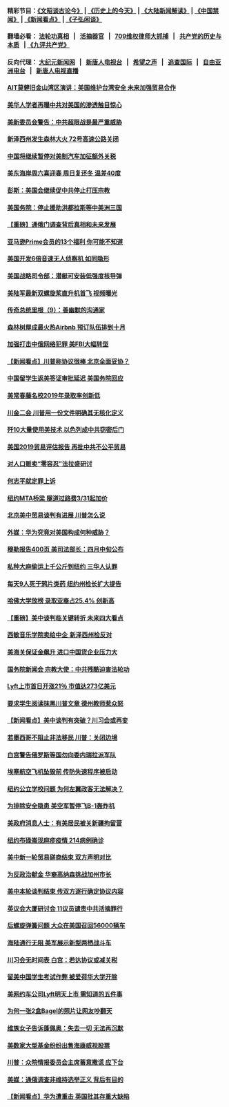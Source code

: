 #### 精彩节目：[《文昭谈古论今》](http://134.209.198.168/wenzhao) | [《历史上的今天》](http://134.209.198.168/today-in-history) | [《大陆新闻解读》](http://134.209.198.168/ntdtv-comedy) | [《中国禁闻》](http://134.209.198.168/ntdtv-news) | [《新闻看点》](http://134.209.198.168/news-insight) | [《子弘闲谈》](http://134.209.198.168/zihongxiantan/) 

  #### 翻墙必看： [法轮功真相](http://134.209.198.168:10000/videos/truth.html) &nbsp;&nbsp;|&nbsp;&nbsp; [活摘器官](http://134.209.198.168:10000/videos/res/Organs/) &nbsp;&nbsp;|&nbsp;&nbsp; [709维权律师大抓捕](http://134.209.198.168:10000/videos/709/) &nbsp;&nbsp;|&nbsp;&nbsp; [共产党的历史与本质](http://134.209.198.168:10000/videos/ccp.html) &nbsp;&nbsp;| [《九评共产党》](http://134.209.198.168:10000/videos/jiuping/) 

#### 反向代理： [大纪元新闻网](http://134.209.198.168:10080/) &nbsp;&nbsp;|&nbsp;&nbsp; [新唐人电视台](http://134.209.198.168:8000/) &nbsp;&nbsp;|&nbsp;&nbsp; [希望之声](http://134.209.198.168:8200/) &nbsp;&nbsp;|&nbsp;&nbsp; [追查国际](http://134.209.198.168:10010/) &nbsp;&nbsp;|&nbsp;&nbsp; [自由亚洲电台](http://134.209.198.168:9800/) &nbsp;&nbsp;|&nbsp;&nbsp; [新唐人电视直播](http://134.209.198.168/) 

#### [AIT莫健旧金山湾区演讲：美国维护台湾安全  未来加强贸易合作](../pages/nsc412/n11154656.md?t=04010637) 

#### [美华人学者再曝中共对美国的渗透触目惊心](../pages/nsc412/n11150248.md?t=04010637) 

#### [美新委员会警告：中共超限战是最严重威胁](../pages/nsc412/n11153754.md?t=04010637) 

#### [新泽西州发生森林大火 72号高速公路关闭](../pages/nsc412/n11153542.md?t=04010637) 

#### [中国将继续暂停对美制汽车加征额外关税](../pages/nsc412/n11153472.md?t=04010637) 

#### [美东海岸周六喜迎春 周日复还冬 温差40度](../pages/nsc412/n11153370.md?t=04010637) 

#### [彭斯：美国会继续促中共停止打压宗教](../pages/nsc412/n11153230.md?t=04010637) 

#### [美国务院：停止援助洪都拉斯等中美洲三国](../pages/nsc412/n11152947.md?t=04010637) 

#### [【重磅】通俄门调查背后真相和未来发展](../pages/nsc412/n11149763.md?t=04010637) 

#### [亚马逊Prime会员的13个福利 你可能不知道](../pages/nsc412/n11110603.md?t=04010637) 

#### [美国开发6倍音速无人侦察机 如同隐形](../pages/nsc412/n11152824.md?t=04010637) 

#### [美国战略司令部：潜艇可安装低强度核导弹](../pages/nsc412/n11152538.md?t=04010637) 

#### [美陆军最新双螺旋桨直升机首飞 视频曝光](../pages/nsc412/n11142593.md?t=04010637) 

#### [传奇总统里根（9）：善幽默的沟通家](../pages/nsc412/n11151700.md?t=04010637) 

#### [森林树屋成最火热Airbnb 预订队伍排到十月](../pages/nsc412/n11151820.md?t=04010637) 

#### [加强打击中俄网络犯罪 美FBI大幅转型](../pages/nsc412/n11151611.md?t=04010637) 

#### [【新闻看点】川普称协议很棒 北京全面妥协？](../pages/nsc412/n11151468.md?t=04010637) 

#### [中国留学生返美签证审批延迟 美国务院回应](../pages/nsc412/n11151314.md?t=04010637) 

#### [美常春藤名校2019年录取率创新低](../pages/nsc412/n11151277.md?t=04010637) 

#### [川金二会 川普用一份文件明确其无核化定义](../pages/nsc412/n11151140.md?t=04010637) 

#### [歼10大量使用美技术 以色列成中共窃密后门](../pages/nsc412/n11143429.md?t=04010637) 

#### [美国2019贸易评估报告 再批中共不公平贸易](../pages/nsc412/n11150818.md?t=04010637) 

#### [对人口贩卖“零容忍”法拉盛研讨](../pages/nsc412/n11150877.md?t=04010637) 

#### [何志平就定罪上诉](../pages/nsc412/n11150869.md?t=04010637) 

#### [纽约MTA桥梁 隧道过路费3/31起加价](../pages/nsc412/n11150854.md?t=04010637) 

#### [北京美中贸易谈判有进展 川普怎么说](../pages/nsc412/n11150224.md?t=04010637) 

#### [外媒：华为究竟对美国构成何种威胁？](../pages/nsc412/n11149562.md?t=04010637) 

#### [穆勒报告400页 美司法部长：四月中旬公布](../pages/nsc412/n11150091.md?t=04010637) 

#### [私种大麻偷运上千公斤到纽约 三华人认罪](../pages/nsc412/n11148686.md?t=04010637) 

#### [每天9人死于鸦片类药 纽约州检长扩大提告](../pages/nsc412/n11148700.md?t=04010637) 

#### [哈佛大学放榜 录取亚裔占25.4% 创新高](../pages/nsc412/n11149841.md?t=04010637) 

#### [【重磅】美中谈判临关键转折 未来四大看点](../pages/nsc412/n11149718.md?t=04010637) 

#### [西敏音乐学院卖给中企 新泽西州检反对](../pages/nsc412/n11149680.md?t=04010637) 

#### [美海关保证金飙升 进口中国货企业压力大](../pages/nsc412/n11149090.md?t=04010637) 

#### [国务院新闻会 宗教大使：中共残酷迫害法轮功](../pages/nsc412/n11149870.md?t=04010637) 

#### [Lyft上市首日开涨21％ 市值达273亿美元](../pages/nsc412/n11149695.md?t=04010637) 

#### [要求学生阅读抹黑川普文章 德州教师惹众怒](../pages/nsc412/n11149736.md?t=04010637) 

#### [【新闻看点】美中谈判有突破？川习会或再变](../pages/nsc412/n11149469.md?t=04010637) 

#### [若墨西哥不阻止非法移民 川普：关闭边境](../pages/nsc412/n11149488.md?t=04010637) 

#### [白宫警告俄罗斯等国勿向委内瑞拉派军队](../pages/nsc412/n11149658.md?t=04010637) 

#### [埃塞航空飞机坠毁前 传防失速程序被启动](../pages/nsc412/n11149281.md?t=04010637) 

#### [纽约公立学校问题 为何左翼政客无法解决？](../pages/nsc412/n11148665.md?t=04010637) 

#### [为排除安全隐患 美空军暂停飞B-1轰炸机](../pages/nsc412/n11149312.md?t=04010637) 

#### [美政府消息人士：有美居民被关新疆拘留营](../pages/nsc412/n11149339.md?t=04010637) 

#### [纽约布碌崙现麻疹疫情 214病例确诊](../pages/nsc412/n11148696.md?t=04010637) 

#### [美中新一轮贸易磋商结束 双方声明对比](../pages/nsc412/n11149183.md?t=04010637) 

#### [为反政治献金 华裔高纳森挑战加州市长](../pages/nsc412/n11147254.md?t=04010637) 

#### [美中本轮谈判结束 传双方逐行确定协议内容](../pages/nsc412/n11148669.md?t=04010637) 

#### [英议会大厦研讨会 11议员谴责中共活摘罪行](../pages/nsc412/n11147307.md?t=04010637) 

#### [后螺旋弹簧问题 大众在美国召回56000辆车](../pages/nsc412/n11148541.md?t=04010637) 

#### [海陆通行无阻 美军展示新型两栖战斗车](../pages/nsc412/n11148536.md?t=04010637) 

#### [川习会无时间表 白宫：若达协议或减关税](../pages/nsc412/n11147333.md?t=04010637) 

#### [留美中国学生考试作弊 被爱荷华大学开除](../pages/nsc412/n11147726.md?t=04010637) 

#### [美网约车公司Lyft明天上市 需知道的五件事](../pages/nsc412/n11147465.md?t=04010637) 

#### [为何一张2盒Bagel的照片让网友吵翻天](../pages/nsc412/n11147104.md?t=04010637) 

#### [维族女子告诉蓬佩奥：失去一切 无法再沉默](../pages/nsc412/n11135743.md?t=04010637) 

#### [美数家大型基金纷纷出售海康威视股票](../pages/nsc412/n11147111.md?t=04010637) 

#### [川普：众院情报委员会主席蓄意撒谎 应下台](../pages/nsc412/n11146907.md?t=04010637) 

#### [美媒：通俄调查非维持选举正义 背后有目的](../pages/nsc412/n11147110.md?t=04010637) 

#### [【新闻看点】华为遭重击 英国批其存重大缺陷](../pages/nsc412/n11146848.md?t=04010637) 

